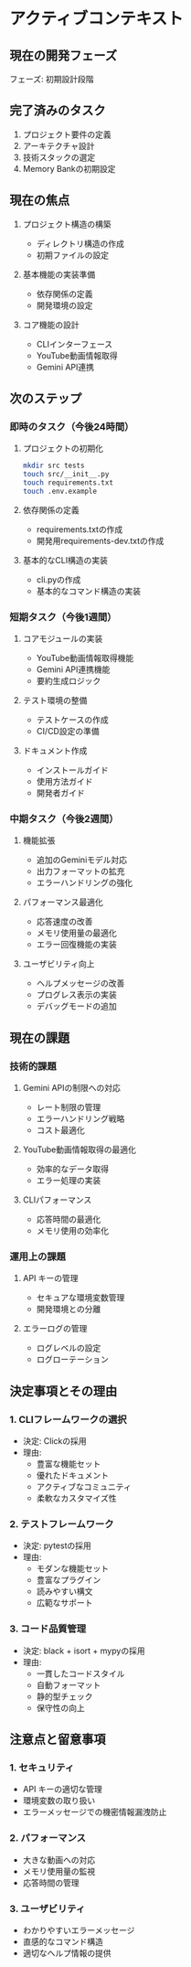 # アクティブコンテキスト

## 現在の開発フェーズ
フェーズ: 初期設計段階

## 完了済みのタスク
1. プロジェクト要件の定義
2. アーキテクチャ設計
3. 技術スタックの選定
4. Memory Bankの初期設定

## 現在の焦点
1. プロジェクト構造の構築
   - ディレクトリ構造の作成
   - 初期ファイルの設定

2. 基本機能の実装準備
   - 依存関係の定義
   - 開発環境の設定

3. コア機能の設計
   - CLIインターフェース
   - YouTube動画情報取得
   - Gemini API連携

## 次のステップ

### 即時のタスク（今後24時間）
1. プロジェクトの初期化
   ```bash
   mkdir src tests
   touch src/__init__.py
   touch requirements.txt
   touch .env.example
   ```

2. 依存関係の定義
   - requirements.txtの作成
   - 開発用requirements-dev.txtの作成

3. 基本的なCLI構造の実装
   - cli.pyの作成
   - 基本的なコマンド構造の実装

### 短期タスク（今後1週間）
1. コアモジュールの実装
   - YouTube動画情報取得機能
   - Gemini API連携機能
   - 要約生成ロジック

2. テスト環境の整備
   - テストケースの作成
   - CI/CD設定の準備

3. ドキュメント作成
   - インストールガイド
   - 使用方法ガイド
   - 開発者ガイド

### 中期タスク（今後2週間）
1. 機能拡張
   - 追加のGeminiモデル対応
   - 出力フォーマットの拡充
   - エラーハンドリングの強化

2. パフォーマンス最適化
   - 応答速度の改善
   - メモリ使用量の最適化
   - エラー回復機能の実装

3. ユーザビリティ向上
   - ヘルプメッセージの改善
   - プログレス表示の実装
   - デバッグモードの追加

## 現在の課題

### 技術的課題
1. Gemini APIの制限への対応
   - レート制限の管理
   - エラーハンドリング戦略
   - コスト最適化

2. YouTube動画情報取得の最適化
   - 効率的なデータ取得
   - エラー処理の実装

3. CLIパフォーマンス
   - 応答時間の最適化
   - メモリ使用の効率化

### 運用上の課題
1. API キーの管理
   - セキュアな環境変数管理
   - 開発環境との分離

2. エラーログの管理
   - ログレベルの設定
   - ログローテーション

## 決定事項とその理由

### 1. CLIフレームワークの選択
- 決定: Clickの採用
- 理由:
  - 豊富な機能セット
  - 優れたドキュメント
  - アクティブなコミュニティ
  - 柔軟なカスタマイズ性

### 2. テストフレームワーク
- 決定: pytestの採用
- 理由:
  - モダンな機能セット
  - 豊富なプラグイン
  - 読みやすい構文
  - 広範なサポート

### 3. コード品質管理
- 決定: black + isort + mypyの採用
- 理由:
  - 一貫したコードスタイル
  - 自動フォーマット
  - 静的型チェック
  - 保守性の向上

## 注意点と留意事項

### 1. セキュリティ
- API キーの適切な管理
- 環境変数の取り扱い
- エラーメッセージでの機密情報漏洩防止

### 2. パフォーマンス
- 大きな動画への対応
- メモリ使用量の監視
- 応答時間の管理

### 3. ユーザビリティ
- わかりやすいエラーメッセージ
- 直感的なコマンド構造
- 適切なヘルプ情報の提供